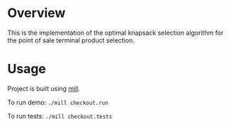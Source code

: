 # Overview

This is the implementation of the optimal knapsack selection algorithm for the point of sale terminal product selection.

# Usage

Project is built using [mill](http://www.lihaoyi.com/mill/).

To run demo: `./mill checkout.run`

To run tests: `./mill checkout.tests`
